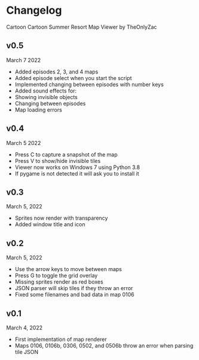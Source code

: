# Changelog
Cartoon Cartoon Summer Resort Map Viewer
by TheOnlyZac

## v0.5
March 7 2022
* Added episodes 2, 3, and 4 maps
* Added episode select when you start the script
* Implemented changing between episodes with number keys
* Added sound effects for:
 * Showing invisible objects
 * Changing between episodes
 * Map loading errors

## v0.4
March 5 2022
* Press C to capture a snapshot of the map
* Press V to show/hide invisible tiles
* Viewer now works on Windows 7 using Python 3.8
* If pygame is not detected it will ask you to install it

## v0.3
March 5, 2022
* Sprites now render with transparency
* Added window title and icon

## v0.2
March 5, 2022
* Use the arrow keys to move between maps
* Press G to toggle the grid overlay
* Missing sprites render as red boxes
* JSON parser will skip tiles if they throw an error
* Fixed some filenames and bad data in map 0106

## v0.1
March 4, 2022
* First implementation of map renderer
* Maps 0106, 0106b, 0306, 0502, and 0506b throw an error when parsing tile JSON 